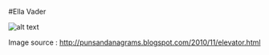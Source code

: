 #Ella Vader

![alt text](http://4.bp.blogspot.com/_ktVVqoj-Uz4/TOcNrsr982I/AAAAAAAAAD8/54jW-CCvrrk/s640/ella.jpg "Ella Vader")

Image source : http://punsandanagrams.blogspot.com/2010/11/elevator.html
